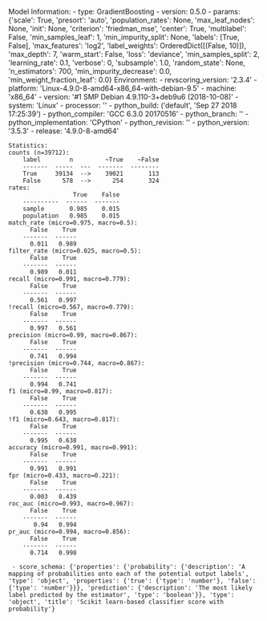 Model Information:
	 - type: GradientBoosting
	 - version: 0.5.0
	 - params: {'scale': True, 'presort': 'auto', 'population_rates': None, 'max_leaf_nodes': None, 'init': None, 'criterion': 'friedman_mse', 'center': True, 'multilabel': False, 'min_samples_leaf': 1, 'min_impurity_split': None, 'labels': [True, False], 'max_features': 'log2', 'label_weights': OrderedDict([(False, 10)]), 'max_depth': 7, 'warm_start': False, 'loss': 'deviance', 'min_samples_split': 2, 'learning_rate': 0.1, 'verbose': 0, 'subsample': 1.0, 'random_state': None, 'n_estimators': 700, 'min_impurity_decrease': 0.0, 'min_weight_fraction_leaf': 0.0}
	Environment:
	 - revscoring_version: '2.3.4'
	 - platform: 'Linux-4.9.0-8-amd64-x86_64-with-debian-9.5'
	 - machine: 'x86_64'
	 - version: '#1 SMP Debian 4.9.110-3+deb9u6 (2018-10-08)'
	 - system: 'Linux'
	 - processor: ''
	 - python_build: ('default', 'Sep 27 2018 17:25:39')
	 - python_compiler: 'GCC 6.3.0 20170516'
	 - python_branch: ''
	 - python_implementation: 'CPython'
	 - python_revision: ''
	 - python_version: '3.5.3'
	 - release: '4.9.0-8-amd64'
	
	Statistics:
	counts (n=39712):
		label        n         ~True    ~False
		-------  -----  ---  -------  --------
		True     39134  -->    39021       113
		False      578  -->      254       324
	rates:
		              True    False
		----------  ------  -------
		sample       0.985    0.015
		population   0.985    0.015
	match_rate (micro=0.975, macro=0.5):
		  False    True
		-------  ------
		  0.011   0.989
	filter_rate (micro=0.025, macro=0.5):
		  False    True
		-------  ------
		  0.989   0.011
	recall (micro=0.991, macro=0.779):
		  False    True
		-------  ------
		  0.561   0.997
	!recall (micro=0.567, macro=0.779):
		  False    True
		-------  ------
		  0.997   0.561
	precision (micro=0.99, macro=0.867):
		  False    True
		-------  ------
		  0.741   0.994
	!precision (micro=0.744, macro=0.867):
		  False    True
		-------  ------
		  0.994   0.741
	f1 (micro=0.99, macro=0.817):
		  False    True
		-------  ------
		  0.638   0.995
	!f1 (micro=0.643, macro=0.817):
		  False    True
		-------  ------
		  0.995   0.638
	accuracy (micro=0.991, macro=0.991):
		  False    True
		-------  ------
		  0.991   0.991
	fpr (micro=0.433, macro=0.221):
		  False    True
		-------  ------
		  0.003   0.439
	roc_auc (micro=0.993, macro=0.967):
		  False    True
		-------  ------
		   0.94   0.994
	pr_auc (micro=0.994, macro=0.856):
		  False    True
		-------  ------
		  0.714   0.998
	
	 - score_schema: {'properties': {'probability': {'description': 'A mapping of probabilities onto each of the potential output labels', 'type': 'object', 'properties': {'true': {'type': 'number'}, 'false': {'type': 'number'}}}, 'prediction': {'description': 'The most likely label predicted by the estimator', 'type': 'boolean'}}, 'type': 'object', 'title': 'Scikit learn-based classifier score with probability'}

